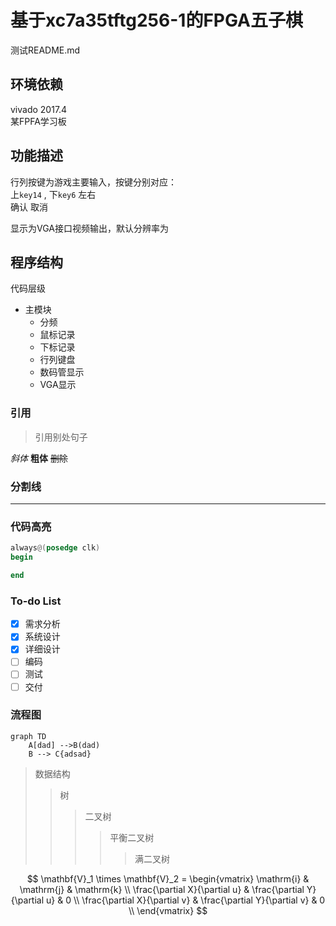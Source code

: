 基于xc7a35tftg256-1的FPGA五子棋
===
测试README.md

环境依赖
---

vivado 2017.4<br>
某FPFA学习板

功能描述
---
行列按键为游戏主要输入，按键分别对应：<br>
上`key14` , 下`key6` 左右<br>
确认 取消<br>

显示为VGA接口视频输出，默认分辨率为<br>

程序结构
---
代码层级<br>

* 主模块
    * 分频
    * 鼠标记录
    * 下标记录
    * 行列键盘
    * 数码管显示
    * VGA显示

### 引用
> 引用别处句子

*斜体* **粗体**
~~删除~~

### 分割线
***
### 代码高亮
``` verilog
always@(posedge clk)
begin

end
```
### To-do List

- [x] 需求分析
- [x] 系统设计
- [x] 详细设计
- [ ] 编码
- [ ] 测试
- [ ] 交付

### 流程图
```
graph TD
    A[dad] -->B(dad)
    B --> C{adsad}
```
> 数据结构
>> 树
>>> 二叉树
>>>> 平衡二叉树
>>>>> 满二叉树

$$
\mathbf{V}_1 \times \mathbf{V}_2 =
\begin{vmatrix}
\mathrm{i} & \mathrm{j} & \mathrm{k} \\
\frac{\partial X}{\partial u} &  \frac{\partial Y}{\partial u} & 0 \\
\frac{\partial X}{\partial v} &  \frac{\partial Y}{\partial v} & 0 \\
\end{vmatrix}
$$
